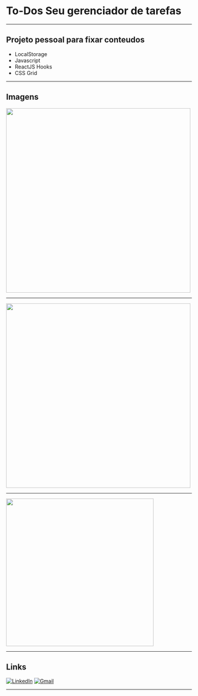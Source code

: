 # To-Dos Seu gerenciador de tarefas
---

<h2> Projeto pessoal para fixar conteudos </h2>

- LocalStorage
- Javascript
- ReactJS Hooks
- CSS Grid

---

## Imagens


<img src="https://i.imgur.com/OqfAJqK.png" width="500px;"/>

---

<img src="https://i.imgur.com/BoEYfZu.png" width="500px;"/>

---

<img src="https://i.imgur.com/4NB37p7.png" width="400px;"/>

---

## Links

[![LinkedIn](https://img.shields.io/badge/LinkedIn-0077B5?style=for-the-badge&logo=linkedin&logoColor=white)](https://www.linkedin.com/in/christiansousaa/) [![Gmail](https://img.shields.io/badge/Gmail-D14836?style=for-the-badge&logo=gmail&logoColor=white)](mailto:christian.msousaa@gmail.com?subject=Subject&amp;body=Message)

---
